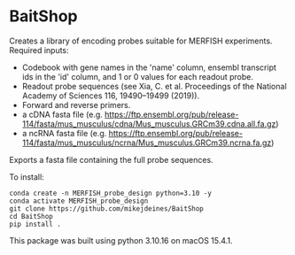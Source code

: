 # BaitShop

Creates a library of encoding probes suitable for MERFISH experiments.\
Required inputs:
* Codebook with gene names in the 'name' column, ensembl transcript ids in the 'id' column, and 1 or 0 values for each readout probe.
* Readout probe sequences (see Xia, C. et al. Proceedings of the National Academy of Sciences 116, 19490–19499 (2019)).
* Forward and reverse primers.
* a cDNA fasta file (e.g. https://ftp.ensembl.org/pub/release-114/fasta/mus_musculus/cdna/Mus_musculus.GRCm39.cdna.all.fa.gz)
* a ncRNA fasta file (e.g. https://ftp.ensembl.org/pub/release-114/fasta/mus_musculus/ncrna/Mus_musculus.GRCm39.ncrna.fa.gz)

Exports a fasta file containing the full probe sequences.

To install:

```
conda create -n MERFISH_probe_design python=3.10 -y
conda activate MERFISH_probe_design
git clone https://github.com/mikejdeines/BaitShop
cd BaitShop
pip install .
```

This package was built using python 3.10.16 on macOS 15.4.1.
